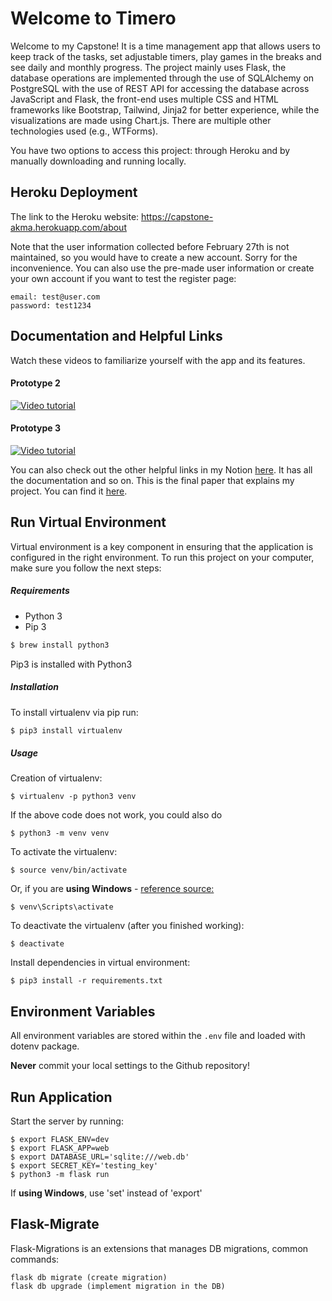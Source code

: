 # Welcome to Timero

Welcome to my Capstone! It is a time management app that allows users to keep track of the tasks, set adjustable timers, play games in the breaks and see daily and monthly progress. The project mainly uses Flask, the database operations are implemented through the use of SQLAlchemy on PostgreSQL with the use of REST API for accessing the database across JavaScript and Flask, the front-end uses multiple CSS and HTML frameworks like Bootstrap, Tailwind, Jinja2 for better experience, while the visualizations are made using Chart.js. There are multiple other technologies used (e.g., WTForms). 

You have two options to access this project: through Heroku and by manually downloading and running locally. 

## Heroku Deployment

The link to the Heroku website: https://capstone-akma.herokuapp.com/about 

Note that the user information collected before February 27th is not maintained, so you would have to create a new account. Sorry for the inconvenience. You can also use the pre-made user information or create your own account if you want to test the register page:

```{python}
email: test@user.com
password: test1234
```
## Documentation and Helpful Links

Watch these videos to familiarize yourself with the app and its features.

#### Prototype 2
[![Video tutorial](https://user-images.githubusercontent.com/47840436/155910621-8e570c0b-5cb3-461f-aaa4-c3945b030668.png)](https://drive.google.com/file/d/1xpgPpe7_YenO-bV89TyrH1irMNF0Gu06/view?usp=sharing "[v0.2] Video tutorial")

#### Prototype 3

[![Video tutorial](https://user-images.githubusercontent.com/47840436/155910386-d385508b-1007-4421-9950-7ba1a4f613aa.png)](https://drive.google.com/file/d/1MEsSbRu7UOULC_42P9sk8FxwKQ7AL1yY/view?usp=sharing "[v0.3] Video tutorial")

You can also check out the other helpful links in my Notion [here](https://akmarzhan.notion.site/Capstone-5d82dfda87854d789d97c13e08cb5f9e). It has all the documentation and so on. This is the final paper that explains my project. You can find it [here](https://drive.google.com/file/d/1zruBliinuT4rVAPfmo9ndoSyDf-stb1B/view?usp=sharing).

## Run Virtual Environment

Virtual environment is a key component in ensuring that the application is configured in the right environment. To run this project on your computer, make sure you follow the next steps:

##### Requirements
* Python 3
* Pip 3

```bash
$ brew install python3
```

Pip3 is installed with Python3

##### Installation
To install virtualenv via pip run:
```bash
$ pip3 install virtualenv
```

##### Usage
Creation of virtualenv:

    $ virtualenv -p python3 venv

If the above code does not work, you could also do

    $ python3 -m venv venv

To activate the virtualenv:

    $ source venv/bin/activate

Or, if you are **using Windows** - [reference source:](https://stackoverflow.com/questions/8921188/issue-with-virtualenv-cannot-activate)

    $ venv\Scripts\activate

To deactivate the virtualenv (after you finished working):

    $ deactivate

Install dependencies in virtual environment:

    $ pip3 install -r requirements.txt

## Environment Variables

All environment variables are stored within the `.env` file and loaded with dotenv package.

**Never** commit your local settings to the Github repository!

## Run Application

Start the server by running:

    $ export FLASK_ENV=dev
    $ export FLASK_APP=web
    $ export DATABASE_URL='sqlite:///web.db'
    $ export SECRET_KEY='testing_key'
    $ python3 -m flask run
    
If **using Windows**, use 'set' instead of 'export'

## Flask-Migrate

Flask-Migrations is an extensions that manages DB migrations, common commands:


    flask db migrate (create migration)
    flask db upgrade (implement migration in the DB)


